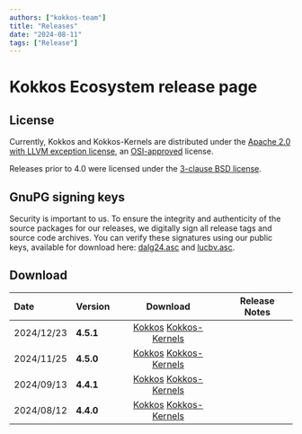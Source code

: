 ```yaml
---
authors: ["kokkos-team"]
title: "Releases"
date: "2024-08-11"
tags: ["Release"]
---
```


# Kokkos Ecosystem release page

## License

Currently, Kokkos and Kokkos-Kernels are distributed under the [Apache 2.0 with
LLVM exception license](
https://raw.githubusercontent.com/kokkos/kokkos/refs/tags/4.0.00/LICENSE),
an [OSI-approved](https://opensource.org/licenses/Apache-2.0) license.

Releases prior to 4.0 were licensed under the [3-clause BSD license](
https://raw.githubusercontent.com/kokkos/kokkos/refs/tags/3.0.00/LICENSE).


## GnuPG signing keys

Security is important to us.  To ensure the integrity and authenticity of the
source packages for our releases, we digitally sign all release tags and
source code archives.  You can verify these signatures using our public keys,
available for download here:
[dalg24.asc](content/siging-keys/release-keys.asc) and
[lucbv.asc](https://kokkos.org/downloads/signing-keys/lucbv.asc).


## Download

| Date | Version | Download | Release Notes |
| :--- | :------ | :------: | :-----------: |
| 2024/12/23 | **4.5.1** | [Kokkos](https://github.com/kokkos/kokkos/releases/tag/4.5.01) [Kokkos-Kernels](https://github.com/kokkos/kokkos-kernels/releases/tag/4.5.01) |
| 2024/11/25 | **4.5.0** | [Kokkos](https://github.com/kokkos/kokkos/releases/tag/4.5.00) [Kokkos-Kernels](https://github.com/kokkos/kokkos-kernels/releases/tag/4.5.00) |
| 2024/09/13 | **4.4.1** | [Kokkos](https://github.com/kokkos/kokkos/releases/tag/4.4.01) [Kokkos-Kernels](https://github.com/kokkos/kokkos-kernels/releases/tag/4.4.01) |
| 2024/08/12 | **4.4.0** | [Kokkos](https://github.com/kokkos/kokkos/releases/tag/4.4.00) [Kokkos-Kernels](https://github.com/kokkos/kokkos-kernels/releases/tag/4.4.00) |
